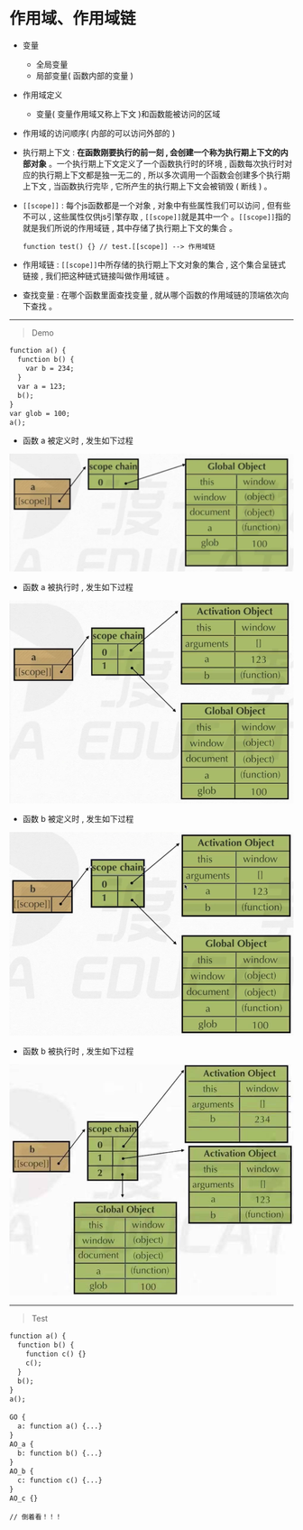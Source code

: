 # 作用域、作用域链

- 变量
  - 全局变量
  - 局部变量( 函数内部的变量 )

- 作用域定义
  - 变量( 变量作用域又称上下文 )和函数能被访问的区域

- 作用域的访问顺序( 内部的可以访问外部的 )

- 执行期上下文 : **在函数刚要执行的前一刻 , 会创建一个称为执行期上下文的内部对象** 。一个执行期上下文定义了一个函数执行时的环境 , 函数每次执行时对应的执行期上下文都是独一无二的 , 所以多次调用一个函数会创建多个执行期上下文 , 当函数执行完毕 , 它所产生的执行期上下文会被销毁 ( 断线 ) 。

- ```[[scope]]``` : 每个js函数都是一个对象 , 对象中有些属性我们可以访问 , 但有些不可以 , 这些属性仅供js引擎存取 , ```[[scope]]```就是其中一个 。```[[scope]]```指的就是我们所说的作用域链 , 其中存储了执行期上下文的集合 。

  ```
  function test() {} // test.[[scope]] --> 作用域链
  ```

- 作用域链 : ```[[scope]]```中所存储的执行期上下文对象的集合 , 这个集合呈链式链接 , 我们把这种链式链接叫做作用域链 。

- 查找变量 : 在哪个函数里面查找变量 , 就从哪个函数的作用域链的顶端依次向下查找 。

-------------------------------
> Demo
```
function a() {
  function b() {
    var b = 234;
  }
  var a = 123;
  b();
}
var glob = 100;
a();
```

- 函数 a 被定义时 , 发生如下过程

![](./1.png)

- 函数 a 被执行时 , 发生如下过程

![](./2.png)

- 函数 b 被定义时 , 发生如下过程

![](./3.png)

- 函数 b 被执行时 , 发生如下过程

![](./4.png)

---------------------------------------
> Test
```
function a() {
  function b() {
    function c() {}
    c();
  }
  b();
}
a();

GO {
  a: function a() {...}
}
AO_a {
  b: function b() {...}
}
AO_b {
  c: function c() {...}
}
AO_c {}

// 倒着看！！！
```
